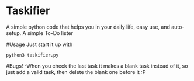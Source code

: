 # Taskifier
A simple python code that helps you in your daily life, easy use, and auto-setup. A simple To-Do lister

#Usage
Just start it up with

`python3 taskifier.py`

#Bugs!
-When you check the last task it makes a blank task instead of it, so just add a valid task, then delete the blank one before it :P

